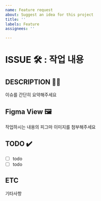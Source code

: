 ```yaml
---
name: Feature request
about: Suggest an idea for this project
title: ''
labels: Feature
assignees: ''

---
```


# ISSUE 🛠️ : 작업 내용

## DESCRIPTION ✍🏻

이슈를 간단히 요약해주세요

## Figma View 🖼️

작업하시는 내용의 피그마 이미지를 첨부해주세요

## TODO ✔️

- [ ] todo
- [ ] todo

## ETC

기타사항
